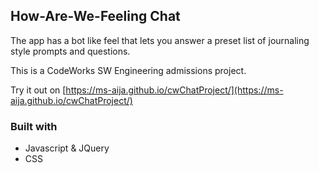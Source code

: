 ## How-Are-We-Feeling Chat

The app has a bot like feel that lets you answer a preset list of journaling style prompts and questions.

This is a CodeWorks SW Engineering admissions project.

Try it out on [https://ms-aija.github.io/cwChatProject/](https://ms-aija.github.io/cwChatProject/)

### Built with
* Javascript & JQuery
* CSS